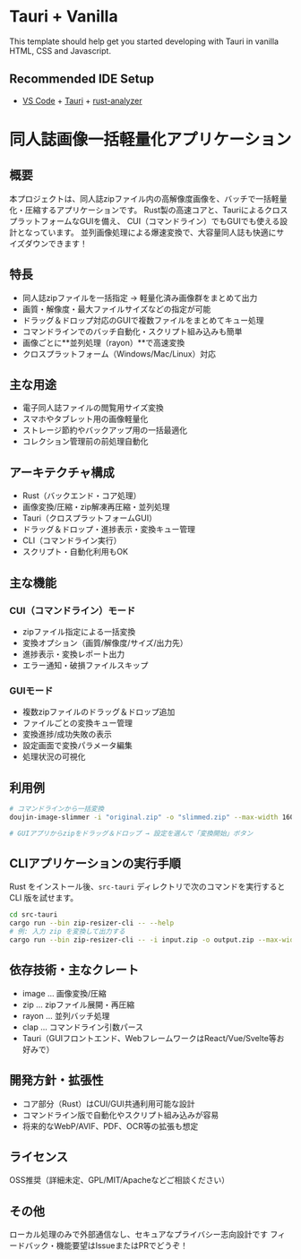 # Tauri + Vanilla

This template should help get you started developing with Tauri in vanilla HTML, CSS and Javascript.

## Recommended IDE Setup

- [VS Code](https://code.visualstudio.com/) + [Tauri](https://marketplace.visualstudio.com/items?itemName=tauri-apps.tauri-vscode) + [rust-analyzer](https://marketplace.visualstudio.com/items?itemName=rust-lang.rust-analyzer)


# 同人誌画像一括軽量化アプリケーション
## 概要
本プロジェクトは、同人誌zipファイル内の高解像度画像を、バッチで一括軽量化・圧縮するアプリケーションです。
Rust製の高速コアと、TauriによるクロスプラットフォームなGUIを備え、
CUI（コマンドライン）でもGUIでも使える設計となっています。
並列画像処理による爆速変換で、大容量同人誌も快適にサイズダウンできます！

## 特長
- 同人誌zipファイルを一括指定 → 軽量化済み画像群をまとめて出力
- 画質・解像度・最大ファイルサイズなどの指定が可能
- ドラッグ＆ドロップ対応のGUIで複数ファイルをまとめてキュー処理
- コマンドラインでのバッチ自動化・スクリプト組み込みも簡単
- 画像ごとに**並列処理（rayon）**で高速変換
- クロスプラットフォーム（Windows/Mac/Linux）対応

## 主な用途
- 電子同人誌ファイルの閲覧用サイズ変換
- スマホやタブレット用の画像軽量化
- ストレージ節約やバックアップ用の一括最適化
- コレクション管理前の前処理自動化

## アーキテクチャ構成
- Rust（バックエンド・コア処理）
- 画像変換/圧縮・zip解凍再圧縮・並列処理
- Tauri（クロスプラットフォームGUI）
- ドラッグ＆ドロップ・進捗表示・変換キュー管理
- CLI（コマンドライン実行）
- スクリプト・自動化利用もOK

## 主な機能
### CUI（コマンドライン）モード
- zipファイル指定による一括変換
- 変換オプション（画質/解像度/サイズ/出力先）
- 進捗表示・変換レポート出力
- エラー通知・破損ファイルスキップ

### GUIモード
- 複数zipファイルのドラッグ＆ドロップ追加
- ファイルごとの変換キュー管理
- 変換進捗/成功失敗の表示
- 設定画面で変換パラメータ編集
- 処理状況の可視化

## 利用例
```sh
# コマンドラインから一括変換
doujin-image-slimmer -i "original.zip" -o "slimmed.zip" --max-width 1600 --quality 80

# GUIアプリからzipをドラッグ＆ドロップ → 設定を選んで「変換開始」ボタン
```

## CLIアプリケーションの実行手順
Rust をインストール後、`src-tauri` ディレクトリで次のコマンドを実行すると CLI 版を試せます。

```sh
cd src-tauri
cargo run --bin zip-resizer-cli -- --help
# 例: 入力 zip を変換して出力する
cargo run --bin zip-resizer-cli -- -i input.zip -o output.zip --max-width 1600 --quality 80
```


## 依存技術・主なクレート
- image … 画像変換/圧縮
- zip … zipファイル展開・再圧縮
- rayon … 並列バッチ処理
- clap … コマンドライン引数パース
- Tauri（GUIフロントエンド、WebフレームワークはReact/Vue/Svelte等お好みで）

## 開発方針・拡張性
- コア部分（Rust）はCUI/GUI共通利用可能な設計
- コマンドライン版で自動化やスクリプト組み込みが容易
- 将来的なWebP/AVIF、PDF、OCR等の拡張も想定

## ライセンス
OSS推奨（詳細未定、GPL/MIT/Apacheなどご相談ください）

## その他
ローカル処理のみで外部通信なし、セキュアなプライバシー志向設計です
フィードバック・機能要望はIssueまたはPRでどうぞ！
